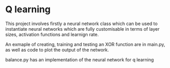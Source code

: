 # Q learning

This project involves firstly a neural network class which can be used to instantiate neural networks which are fully customisable in terms of layer sizes, activation functions and learnign rate.

An exmaple of creating, training and testing an XOR function are in main.py, as well as code to plot the output of the network.

balance.py has an implementation of the neural network for q learning 
